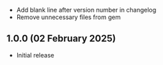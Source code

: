 - Add blank line after version number in changelog
- Remove unnecessary files from gem

## 1.0.0 (02 February 2025)

- Initial release
